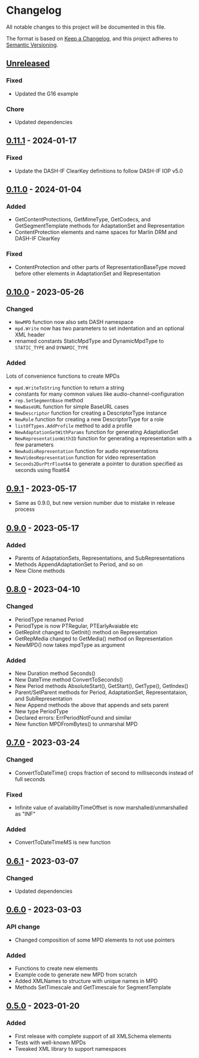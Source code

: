 # Changelog

All notable changes to this project will be documented in this file.

The format is based on [Keep a Changelog](https://keepachangelog.com/en/1.0.0/),
and this project adheres to [Semantic Versioning](https://semver.org/spec/v2.0.0.html).

## [Unreleased]

### Fixed

- Updated the G16 example

### Chore

- Updated dependencies

## [0.11.1] - 2024-01-17

### Fixed

- Update the DASH-IF ClearKey definitions to follow DASH-IF IOP v5.0

## [0.11.0] - 2024-01-04

### Added

- GetContentProtections, GetMimeType, GetCodecs, and GetSegmentTemplate methods for AdaptationSet and Representation
- ContentProtection elements and name spaces for Marlin DRM and DASH-IF ClearKey

### Fixed

- ContentProtection and other parts of RepresentationBaseType moved before other elements in AdaptationSet and Representation

## [0.10.0] - 2023-05-26

### Changed

- `NewMPD` function now also sets DASH namespace
- `mpd.Write` now has two parameters to set indentation and an optional XML header
- renamed constants StaticMpdType and DynamicMpdType to `STATIC_TYPE` and `DYNAMIC_TYPE`

### Added

Lots of convenience functions to create MPDs

- `mpd.WriteToString` function to return a string
- constants for many common values like audio-channel-configuration
- `rep.SetSegmentBase` method
- `NewBaseURL` function for simple BaseURL cases
- `NewDescriptor` function for creating a DescriptorType instance
- `NewRole` function for creating a new DescriptorType for a role
- `listOfTypes.AddProfile` method to add a profile
- `NewAdaptationSetWithParams` function for generating AdaptationSet
- `NewRepresentationWithID` function for generating a representation with a few parameters
- `NewAudioRepresentation` function for audio representations
- `NewVideoRepresentation` function for video representation
- `Seconds2DurPtrFloat64` to generate a pointer to duration specified as seconds using float64

## [0.9.1] - 2023-05-17

- Same as 0.9.0, but new version number due to mistake in release process

## [0.9.0] - 2023-05-17

### Added

- Parents of AdaptationSets, Representations, and SubRepresentations
- Methods AppendAdaptationSet to Period, and so on
- New Clone methods

## [0.8.0] - 2023-04-10

### Changed

- PeriodType renamed Period
- PeriodType is now PTRegular, PTEarlyAvaiable etc
- GetRepInit changed to GetInit() method on Representation
- GetRepMedia changed to GetMedia() method on Representation
- NewMPD() now takes mpdType as argument

### Added

- New Duration method Seconds()
- New DateTime method ConvertToSeconds()
- New Period methods AbsoluteStart(), GetStart(), GetType(), GetIndex()
- Parent/SetParent methods for Period, AdaptationSet, Representataion, and SubRepresentation
- New Append methods the above that appends and sets parent
- New type PeriodType
- Declared errors: ErrPeriodNotFound and similar
- New function MPDFromBytes() to unmarshal MPD

## [0.7.0] - 2023-03-24

### Changed

- ConvertToDateTime() crops fraction of second to milliseconds instead of full seconds

### Fixed

- Infinite value of availabilityTimeOffset is now marshalled/unmarshalled as "INF"

### Added

- ConvertToDateTimeMS is new function

## [0.6.1] - 2023-03-07

### Changed

- Updated dependencies

## [0.6.0] - 2023-03-03

### API change

- Changed composition of some MPD elements to not use pointers

### Added

- Functions to create new elements
- Example code to generate new MPD from scratch
- Added XMLNames to structure with unique names in MPD
- Methods SetTimescale and GetTimescale for SegmentTemplate

## [0.5.0] - 2023-01-20

### Added

- First release with complete support of all XMLSchema elements
- Tests with well-known MPDs
- Tweaked XML library to support namespaces

[Unreleased]: https://github.com/Eyevinn/dash-mpd/compare/v0.11.1...HEAD
[0.11.1]: https://github.com/Eyevinn/dash-mpd/compare/v0.11.0...v0.11.1
[0.11.0]: https://github.com/Eyevinn/dash-mpd/compare/v0.10.0...v0.11.0
[0.10.0]: https://github.com/Eyevinn/dash-mpd/compare/v0.9.1...v0.10.0
[0.9.1]: https://github.com/Eyevinn/dash-mpd/compare/v0.9.0...v0.9.1
[0.9.0]: https://github.com/Eyevinn/dash-mpd/compare/v0.8.0...v0.9.0
[0.8.0]: https://github.com/Eyevinn/dash-mpd/compare/v0.7.0...v0.8.0
[0.7.0]: https://github.com/Eyevinn/dash-mpd/compare/v0.6.1...v0.7.0
[0.6.1]: https://github.com/Eyevinn/dash-mpd/compare/v0.6.0...v0.6.1
[0.6.0]: https://github.com/Eyevinn/dash-mpd/compare/v0.5.0...v0.6.0
[0.5.0]: https://github.com/Eyevinn/dash-mpd/releases/tag/v0.5.0
